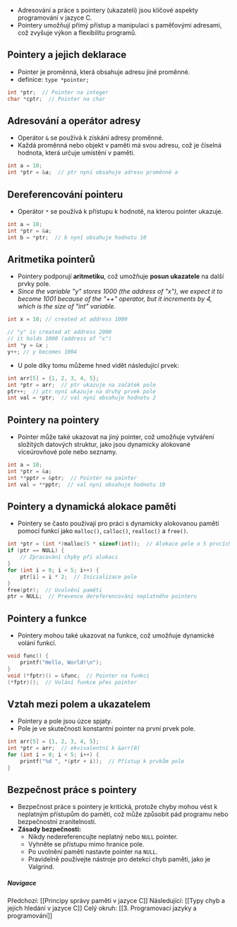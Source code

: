 - Adresování a práce s pointery (ukazateli) jsou klíčové aspekty programování v jazyce C. 
- Pointery umožňují přímý přístup a manipulaci s paměťovými adresami, což zvyšuje výkon a flexibilitu programů. 

## Pointery a jejich deklarace
- Pointer je proměnná, která obsahuje adresu jiné proměnné.
- definice: `type *pointer;`
```C
int *ptr;  // Pointer na integer
char *cptr;  // Pointer na char
```

## Adresování a operátor adresy
- Operátor `&` se používá k získání adresy proměnné.
- Každá proměnná nebo objekt v paměti má svou adresu, což je číselná hodnota, která určuje umístění v paměti.
```C
int a = 10;
int *ptr = &a;  // ptr nyní obsahuje adresu proměnné a
```

## Dereferencování pointeru
- Operátor `*` se používá k přístupu k hodnotě, na kterou pointer ukazuje.
```C
int a = 10;
int *ptr = &a;
int b = *ptr;  // b nyní obsahuje hodnotu 10
```

## Aritmetika pointerů
- Pointery podporují **aritmetiku**, což umožňuje **posun ukazatele** na další prvky pole.
- *Since the variable "y" stores 1000 (the address of "x"), we expect it to become 1001 because of the "++" operator, but it increments by 4, which is the size of "int" variable.*
```C
int x = 10; // created at address 1000 

// "y" is created at address 2000 
// it holds 1000 (address of "x") 
int *y = &x ; 
y++; // y becomes 1004
```
- U pole díky tomu můžeme hned vidět následující prvek:
```C
int arr[5] = {1, 2, 3, 4, 5};
int *ptr = arr;  // ptr ukazuje na začátek pole
ptr++;  // ptr nyní ukazuje na druhý prvek pole
int val = *ptr;  // val nyní obsahuje hodnotu 2
```

## Pointery na pointery
- Pointer může také ukazovat na jiný pointer, což umožňuje vytváření složitých datových struktur, jako jsou dynamicky alokované víceúrovňové pole nebo seznamy.
```C
int a = 10;
int *ptr = &a;
int **pptr = &ptr;  // Pointer na pointer
int val = **pptr;  // val nyní obsahuje hodnotu 10
```

## Pointery a dynamická alokace paměti
- Pointery se často používají pro práci s dynamicky alokovanou pamětí pomocí funkcí jako `malloc()`, `calloc()`, `realloc()` a `free()`.
```C
int *ptr = (int *)malloc(5 * sizeof(int));  // Alokace pole o 5 prvcích
if (ptr == NULL) {
    // Zpracování chyby při alokaci
}
for (int i = 0; i < 5; i++) {
    ptr[i] = i * 2;  // Inicializace pole
}
free(ptr);  // Uvolnění paměti
ptr = NULL;  // Prevence dereferencování neplatného pointeru
```

## Pointery a funkce
- Pointery mohou také ukazovat na funkce, což umožňuje dynamické volání funkcí.
```C
void func() {
    printf("Hello, World!\n");
}
void (*fptr)() = &func;  // Pointer na funkci
(*fptr)();  // Volání funkce přes pointer
```


## Vztah mezi polem a ukazatelem
- Pointery a pole jsou úzce spjaty. 
- Pole je ve skutečnosti konstantní pointer na první prvek pole.
```C
int arr[5] = {1, 2, 3, 4, 5};
int *ptr = arr;  // ekvivalentní k &arr[0]
for (int i = 0; i < 5; i++) {
    printf("%d ", *(ptr + i));  // Přístup k prvkům pole
}
```

## Bezpečnost práce s pointery
- Bezpečnost práce s pointery je kritická, protože chyby mohou vést k neplatným přístupům do paměti, což může způsobit pád programu nebo bezpečnostní zranitelnosti.
- **Zásady bezpečnosti:**
	- Nikdy nedereferencujte neplatný nebo `NULL` pointer.
	- Vyhněte se přístupu mimo hranice pole.
	- Po uvolnění paměti nastavte pointer na `NULL`.
	- Pravidelně používejte nástroje pro detekci chyb paměti, jako je Valgrind.

##### Navigace
Předchozí:  [[Principy správy paměti v jazyce C]]
Následující: [[Typy chyb a jejich hledání v jazyce C]]
Celý okruh: [[3. Programovací jazyky a programování]]